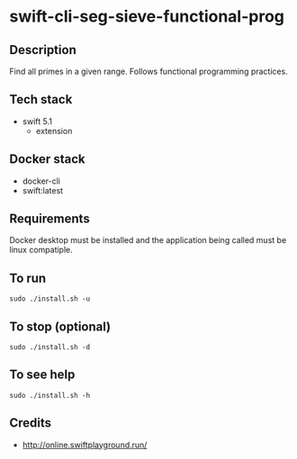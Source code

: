 # swift-cli-seg-sieve-functional-prog

## Description
Find all primes in a given range.
Follows functional programming practices.

## Tech stack
- swift 5.1
  - extension

## Docker stack
- docker-cli
- swift:latest

## Requirements
Docker desktop must be installed and the application
being called must be linux compatiple.

## To run
`sudo ./install.sh -u`

## To stop (optional)
`sudo ./install.sh -d`

## To see help
`sudo ./install.sh -h`

## Credits
- http://online.swiftplayground.run/
